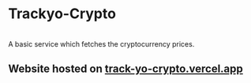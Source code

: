 # Trackyo-Crypto
<br>
A basic service which fetches the cryptocurrency prices.

## Website hosted on [track-yo-crypto.vercel.app](track-yo-crypto.vercel.app)
